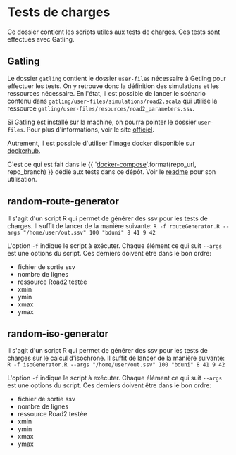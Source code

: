 # Tests de charges 

Ce dossier contient les scripts utiles aux tests de charges. Ces tests sont effectués avec Gatling. 

## Gatling 

Le dossier `gatling` contient le dossier `user-files` nécessaire à Getling pour effectuer les tests. On y retrouve donc la définition des simulations et les ressources nécessaire. En l'état, il est possible de lancer le scénario contenu dans `gatling/user-files/simulations/road2.scala` qui utilise la ressource `gatling/user-files/resources/road2_parameters.ssv`. 

Si Gatling est installé sur la machine, on pourra pointer le dossier `user-files`. Pour plus d'informations, voir le site [officiel](https://gatling.io/). 

Autrement, il est possible d'utiliser l'image docker disponible sur [dockerhub](https://hub.docker.com/r/denvazh/gatling). 

C'est ce qui est fait dans le {{ '[docker-compose]({}/tree/{}/docker/test/)'.format(repo_url, repo_branch) }} dédié aux tests dans ce dépôt. Voir le [readme](../../docker/test/readme.md) pour son utilisation. 

## random-route-generator 

Il s'agit d'un script R qui permet de générer des ssv pour les tests de charges. Il suffit de lancer de la manière suivante:
`R -f routeGenerator.R --args "/home/user/out.ssv" 100 "bduni" 8 41 9 42`

L'option `-f` indique le script à exécuter. Chaque élément ce qui suit `--args` est une options du script. Ces derniers doivent être dans le bon ordre:
- fichier de sortie ssv
- nombre de lignes 
- ressource Road2 testée 
- xmin
- ymin 
- xmax 
- ymax

## random-iso-generator 

Il s'agit d'un script R qui permet de générer des ssv pour les tests de charges sur le calcul d'isochrone. Il suffit de lancer de la manière suivante:
`R -f isoGenerator.R --args "/home/user/out.ssv" 100 "bduni" 8 41 9 42`

L'option `-f` indique le script à exécuter. Chaque élément ce qui suit `--args` est une options du script. Ces derniers doivent être dans le bon ordre:
- fichier de sortie ssv
- nombre de lignes 
- ressource Road2 testée 
- xmin
- ymin 
- xmax 
- ymax
